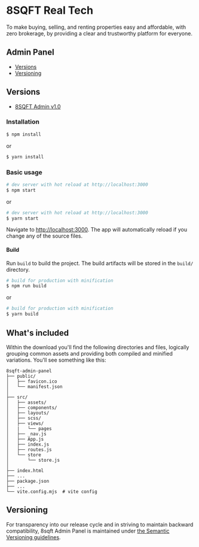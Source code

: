 # 8SQFT Real Tech 

To make buying, selling, and renting properties easy and affordable, with zero brokerage, by providing a clear and trustworthy platform for everyone.

## Admin Panel

* [Versions](#versions)
* [Versioning](#versioning)

## Versions

* [8SQFT Admin v1.0 ](https://8sqft.com)


### Installation

``` bash
$ npm install
```

or

``` bash
$ yarn install
```

### Basic usage

``` bash
# dev server with hot reload at http://localhost:3000
$ npm start 
```

or 

``` bash
# dev server with hot reload at http://localhost:3000
$ yarn start
```

Navigate to [http://localhost:3000](http://localhost:3000). The app will automatically reload if you change any of the source files.

#### Build

Run `build` to build the project. The build artifacts will be stored in the `build/` directory.

```bash
# build for production with minification
$ npm run build
```

or

```bash
# build for production with minification
$ yarn build
```

## What's included

Within the download you'll find the following directories and files, logically grouping common assets and providing both compiled and minified variations. You'll see something like this:

```
8sqft-admin-panel
├── public/          
│   ├── favicon.ico
│   └── manifest.json
│
├── src/             
│   ├── assets/      
│   ├── components/  
│   ├── layouts/     
│   ├── scss/        
│   ├── views/       
│   |   └── pages
│   ├── _nav.js      
│   ├── App.js
│   ├── index.js
│   ├── routes.js    
│   └── store
│       └── store.js
│
├── index.html       
├── ...
├── package.json
├── ...
└── vite.config.mjs  # vite config
```


## Versioning

For transparency into our release cycle and in striving to maintain backward compatibility, 8sqft Admin Panel is maintained under [the Semantic Versioning guidelines](http://semver.org/).
